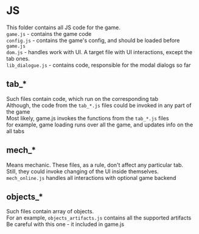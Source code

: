 # JS
This folder contains all JS code for the game.  
`game.js` - contains the game code  
`config.js` - contains the game's config, and should be loaded before `game.js`  
`dom.js` - handles work with UI. A target file with UI interactions, except the tab ones.  
`lib_dialogue.js` - contains code, responsible for the modal dialogs so far  
## tab_*
Such files contain code, which run on the corresponding tab  
Although, the code from the `tab_*.js` files could be invoked in any part of the game  
Most likely, game.js invokes the functions from the `tab_*.js` files  
for example, game loading runs over all the game, and updates info on the all tabs
## mech_*
Means mechanic. These files, as a rule, don't affect any particular tab.  
Still, they could invoke changing of the UI inside themselves.  
`mech_online.js` handles all interactions with optional game backend
## objects_*
Such files contain array of objects.  
For an example, `objects_artifacts.js` contains all the supported artifacts  
Be careful with this one - it included in game.js